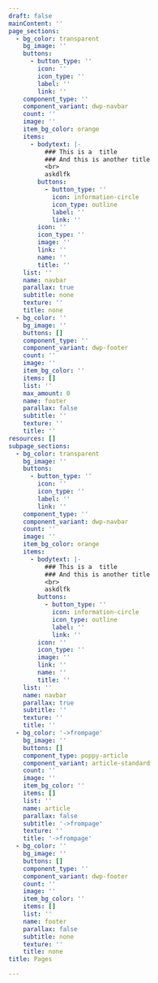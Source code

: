 ```yaml
---
draft: false
mainContent: ''
page_sections:
  - bg_color: transparent
    bg_image: ''
    buttons:
      - button_type: ''
        icon: ''
        icon_type: ''
        label: ''
        link: ''
    component_type: ''
    component_variant: dwp-navbar
    count: ''
    image: ''
    item_bg_color: orange
    items:
      - bodytext: |-
          ### This is a  title
          ### And this is another title
          <br>
          askdlfk
        buttons:
          - button_type: ''
            icon: information-circle
            icon_type: outline
            label: ''
            link: ''
        icon: ''
        icon_type: ''
        image: ''
        link: ''
        name: ''
        title: ''
    list: ''
    name: navbar
    parallax: true
    subtitle: none
    texture: ''
    title: none
  - bg_color: ''
    bg_image: ''
    buttons: []
    component_type: ''
    component_variant: dwp-footer
    count: ''
    image: ''
    item_bg_color: ''
    items: []
    list: ''
    max_amount: 0
    name: footer
    parallax: false
    subtitle: ''
    texture: ''
    title: ''
resources: []
subpage_sections:
  - bg_color: transparent
    bg_image: ''
    buttons:
      - button_type: ''
        icon: ''
        icon_type: ''
        label: ''
        link: ''
    component_type: ''
    component_variant: dwp-navbar
    count: ''
    image: ''
    item_bg_color: orange
    items:
      - bodytext: |-
          ### This is a  title
          ### And this is another title
          <br>
          askdlfk
        buttons:
          - button_type: ''
            icon: information-circle
            icon_type: outline
            label: ''
            link: ''
        icon: ''
        icon_type: ''
        image: ''
        link: ''
        name: ''
        title: ''
    list: ''
    name: navbar
    parallax: true
    subtitle: ''
    texture: ''
    title: ''
  - bg_color: '->frompage'
    bg_image: ''
    buttons: []
    component_type: poppy-article
    component_variant: article-standard
    count: ''
    image: ''
    item_bg_color: ''
    items: []
    list: ''
    name: article
    parallax: false
    subtitle: '->frompage'
    texture: ''
    title: '->frompage'
  - bg_color: ''
    bg_image: ''
    buttons: []
    component_type: ''
    component_variant: dwp-footer
    count: ''
    image: ''
    item_bg_color: ''
    items: []
    list: ''
    name: footer
    parallax: false
    subtitle: none
    texture: ''
    title: none
title: Pages

---
```


